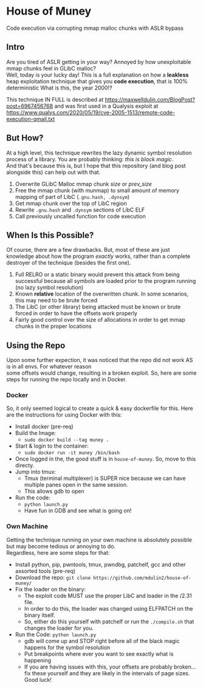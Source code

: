 # House of Muney
Code execution via corrupting mmap malloc chunks with ASLR bypass

## Intro
Are you tired of ASLR getting in your way? Annoyed by how unexploitable mmap chunks feel in GLibC malloc?   
Well, today is your lucky day! This is a full explanation on how a **leakless** heap exploitation technique that gives you **code execution**, that is 100% deterministic
What is this, the year 2000!?  
  
This technique IN FULL is described at https://maxwelldulin.com/BlogPost?post=6967456768 and was first used in a Qualysis exploit at https://www.qualys.com/2020/05/19/cve-2005-1513/remote-code-execution-qmail.txt

## But How? 
At a high level, this technique rewrites the lazy dynamic symbol resolution process of a library. You are probably thinking: *this is black magic*.  
And that's because this is, but I hope that this repository (and blog post alongside this) can help out with that. 

<ol>
<li>
Overwrite GLibC Malloc mmap chunk <i>size</i> or <i>prev_size</i>
</li>
<li>Free the mmap chunk (with munmap) to small amount of memory mapping of part of LibC (<code>.gnu.hash, .dynsym</code>)</li>
<li>Get mmap chunk over the top of LibC region</li>
<li>Rewrite <code>.gnu.hash</code> and <code>.dynsym</code> sections of LibC ELF</li>
<li>Call previously uncalled function for code execution</li>
</ol>

## When Is this Possible? 
Of course, there are a few drawbacks. But, most of these are just knowledge about how the program *exactly* works, rather than a complete destroyer of the technique (besides the first one).
<ol>
<li>Full RELRO or a static binary would prevent this attack from being successful because all symbols are loaded prior to the program running (no lazy symbol resolution)</li>
<li>Known <b>relative</b> location of the overwritten chunk. In some scenarios, this may need to be brute forced</li>
<li>The LibC (or other library) being attacked must be known or brute forced in order to have the offsets work properly</li>
<li>Fairly good control over the size of allocations in order to get mmap chunks in the proper locations</li>
</ol>

## Using the Repo 
Upon some further expection, it was noticed that the repo did not work AS is in all envs. For whatever reason  
some offsets would change, resulting in a broken exploit. So, here are some steps for running the repo locally and in Docker.

### Docker
So, it only seemed logical to create a quick & easy dockerfile for this. Here are the instructions for using Docker with this: 
- Install docker (pre-req) 
- Build the Image: 
  - `sudo docker build --tag muney .`
- Start & login to the container: 
  - `sudo docker run -it muney /bin/bash`
- Once logged in the, the good stuff is in `house-of-muney`. So, move to this directy. 
- Jump into tmux: 
  - Tmux (terminal multiplexer) is SUPER nice because we can have multiple panes open in the same session. 
  - This allows gdb to open
- Run the code: 
  - `python launch.py`
  - Have fun in GDB and see what is going on!

### Own Machine 
Getting the technique running on your own machine is absolutely possible but may become tedious or annoying to do.   
Regardless, here are some steps for that: 
- Install python, pip, pwntools, tmux, pwndbg, patchelf, gcc and other assorted tools (pre-req)
- Download the repo: `git clone https://github.com/mdulin2/house-of-muney/`
- Fix the loader on the binary: 
  - The exploit code MUST use the proper LibC and loader in the /2.31 file. 
  - In order to do this, the loader was changed using ELFPATCH on the binary itself. 
  - So, either do this yourself with patchelf or run the `./compile.sh` that changes the loader for you. 
- Run the Code: `python launch.py`
  - gdb will come up and STOP right before all of the black magic happens for the symbol resolution
  - Put breakpoints where ever you want to see exactly what is happening
  - If you are having issues with this, your offsets are probably broken... fix these yourself and they are likely in the intervals of page sizes. Good luck!

